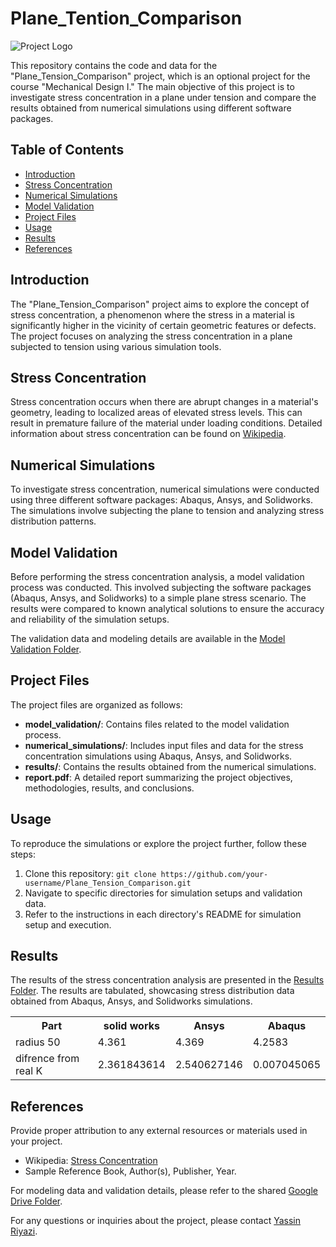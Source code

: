 # Plane_Tention_Comparison

![Project Logo](project_logo.png) <!-- If you have a project logo, add it here -->

This repository contains the code and data for the "Plane_Tension_Comparison" project, which is an optional project for the course "Mechanical Design I." The main objective of this project is to investigate stress concentration in a plane under tension and compare the results obtained from numerical simulations using different software packages.

## Table of Contents

- [Introduction](#introduction)
- [Stress Concentration](#stress-concentration)
- [Numerical Simulations](#numerical-simulations)
- [Model Validation](#model-validation)
- [Project Files](#project-files)
- [Usage](#usage)
- [Results](#results)
- [References](#references)

## Introduction

The "Plane_Tension_Comparison" project aims to explore the concept of stress concentration, a phenomenon where the stress in a material is significantly higher in the vicinity of certain geometric features or defects. The project focuses on analyzing the stress concentration in a plane subjected to tension using various simulation tools.

## Stress Concentration

Stress concentration occurs when there are abrupt changes in a material's geometry, leading to localized areas of elevated stress levels. This can result in premature failure of the material under loading conditions. Detailed information about stress concentration can be found on [Wikipedia](https://en.wikipedia.org/wiki/Stress_concentration).

## Numerical Simulations

To investigate stress concentration, numerical simulations were conducted using three different software packages: Abaqus, Ansys, and Solidworks. The simulations involve subjecting the plane to tension and analyzing stress distribution patterns.

## Model Validation

Before performing the stress concentration analysis, a model validation process was conducted. This involved subjecting the software packages (Abaqus, Ansys, and Solidworks) to a simple plane stress scenario. The results were compared to known analytical solutions to ensure the accuracy and reliability of the simulation setups.

The validation data and modeling details are available in the [Model Validation Folder](model_validation/).

## Project Files

The project files are organized as follows:

- **model_validation/**: Contains files related to the model validation process.
- **numerical_simulations/**: Includes input files and data for the stress concentration simulations using Abaqus, Ansys, and Solidworks.
- **results/**: Contains the results obtained from the numerical simulations.
- **report.pdf**: A detailed report summarizing the project objectives, methodologies, results, and conclusions.

## Usage

To reproduce the simulations or explore the project further, follow these steps:

1. Clone this repository: `git clone https://github.com/your-username/Plane_Tension_Comparison.git`
2. Navigate to specific directories for simulation setups and validation data.
3. Refer to the instructions in each directory's README for simulation setup and execution.

## Results

The results of the stress concentration analysis are presented in the [Results Folder](results/). The results are tabulated, showcasing stress distribution data obtained from Abaqus, Ansys, and Solidworks simulations.

<p align="center">  
    <table align="center">
        <tr>
            <th>Part</th>
            <th>solid works</th>
            <th>Ansys</th>
            <th>Abaqus</th>
        </tr>
        <tr>
            <td>radius 50</td>
            <td>4.361</td>
            <td>4.369</td>
            <td>4.2583</td>
        </tr>
        <tr>
            <td>difrence from real K</td>
            <td>2.361843614</td>
            <td>2.540627146</td>
            <td>0.007045065</td>
        </tr>
    </table>
</p>
			

## References

Provide proper attribution to any external resources or materials used in your project.

- Wikipedia: [Stress Concentration](https://en.wikipedia.org/wiki/Stress_concentration)
- Sample Reference Book, Author(s), Publisher, Year. 

For modeling data and validation details, please refer to the shared [Google Drive Folder](https://drive.google.com/drive/folders/1fJ6ptnXiF2kJkkGUQJyDMKaI1tpUNOWv).

For any questions or inquiries about the project, please contact [Yassin Riyazi](iyasiniyasin98@gmail.com).
